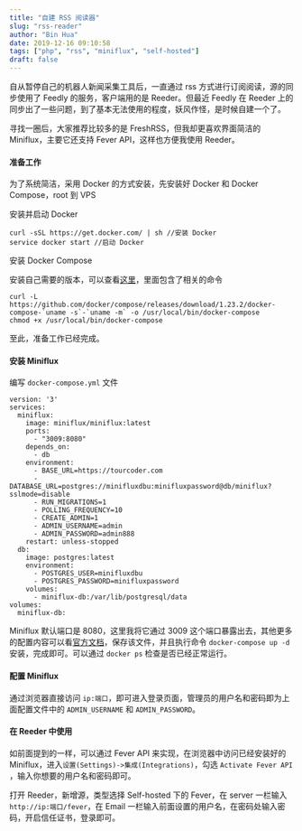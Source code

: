 ```yaml
---
title: "自建 RSS 阅读器"
slug: "rss-reader"
author: "Bin Hua"
date: 2019-12-16 09:10:58
tags: ["php", "rss", "miniflux", "self-hosted"]
draft: false
---
```


自从暂停自己的机器人新闻采集工具后，一直通过 rss 方式进行订阅阅读，源的同步使用了 Feedly 的服务，客户端用的是 Reeder。但最近 Feedly 在 Reeder 上的同步出了一些问题，到了基本无法使用的程度，妖风作怪，是时候自建一个了。

寻找一圈后，大家推荐比较多的是 FreshRSS，但我却更喜欢界面简洁的 Miniflux，主要它还支持 Fever API，这样也方便我使用 Reeder。


#### 准备工作

为了系统简洁，采用 Docker 的方式安装，先安装好 Docker 和 Docker Compose，root 到 VPS

安装并启动 Docker

```
curl -sSL https://get.docker.com/ | sh //安装 Docker
service docker start //启动 Docker
```

安装 Docker Compose

安装自己需要的版本，可以查看[这里](https://github.com/docker/compose/releases)，里面包含了相关的命令

```
curl -L https://github.com/docker/compose/releases/download/1.23.2/docker-compose-`uname -s`-`uname -m` -o /usr/local/bin/docker-compose
chmod +x /usr/local/bin/docker-compose
```

至此，准备工作已经完成。

#### 安装 Miniflux

编写 `docker-compose.yml` 文件

```
version: '3'
services:
  miniflux:
    image: miniflux/miniflux:latest
    ports:
      - "3009:8080"
    depends_on:
      - db
    environment:
      - BASE_URL=https://tourcoder.com
      - DATABASE_URL=postgres://minifluxdbu:minifluxpassword@db/miniflux?sslmode=disable
      - RUN_MIGRATIONS=1
      - POLLING_FREQUENCY=10
      - CREATE_ADMIN=1
      - ADMIN_USERNAME=admin
      - ADMIN_PASSWORD=admin888
    restart: unless-stopped
  db:
    image: postgres:latest
    environment:
      - POSTGRES_USER=minifluxdbu
      - POSTGRES_PASSWORD=minifluxpassword
    volumes:
      - miniflux-db:/var/lib/postgresql/data
volumes:
  miniflux-db:
```

Miniflux 默认端口是 8080，这里我将它通过 3009 这个端口暴露出去，其他更多的配置内容可以看[官方文档](https://miniflux.app/docs/configuration.html)，保存该文件，并且执行命令 `docker-compose up -d` 安装，完成即可。可以通过 `docker ps` 检查是否已经正常运行。

#### 配置 Miniflux

通过浏览器直接访问 `ip:端口`，即可进入登录页面，管理员的用户名和密码即为上面配置文件中的 `ADMIN_USERNAME` 和 `ADMIN_PASSWORD`。

#### 在 Reeder 中使用

如前面提到的一样，可以通过 Fever API 来实现，在浏览器中访问已经安装好的 Miniflux，进入`设置(Settings)->集成(Integrations)`，勾选 `Activate Fever API `，输入你想要的用户名和密码即可。

打开 Reeder，新增源，类型选择 Self-hosted 下的 Fever，在 server 一栏输入 `http://ip:端口/fever`，在 Email 一栏输入前面设置的用户名，在密码处输入密码，开启信任证书，登录即可。
